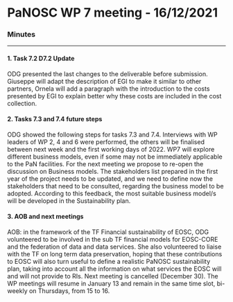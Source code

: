 PaNOSC WP 7 meeting - 16/12/2021
========================================================

### Minutes
------

#### 1. Task 7.2 D7.2 Update
ODG presented the last changes to the deliverable before submission. Giuseppe will adapt the description of EGI to make it similar to other partners, Ornela will  add a paragraph with the introduction to the costs presented by EGI to explain better why these costs are included in the cost collection.

#### 2. Tasks 7.3 and 7.4 future steps
ODG showed the following steps for tasks 7.3 and 7.4. Interviews with WP leaders of WP 2, 4 and 6 were performed, the others will be finalised between next week and the first working days of 2022. WP7 will explore different business models, even if some may not be immediately applicable to the PaN facilities. For the next meeting we propose to re-open the discussion on Business models.
The stakeholders list prepared in the first year of the project needs to be updated, and we need to define now the stakeholders that need to be consulted, regarding the business model to be adopted. According to this feedback, the most suitable business model/s will be developed in the Sustainability plan.

#### 3.  AOB and next meetings
AOB: in the framework of the TF Financial sustainability of EOSC, ODG volunteered to be involved in the sub TF financial models for EOSC-CORE and the federation of data and data services. She also volunteered to liaise with the TF on long term data preservation, hoping that these contributions to EOSC will also turn useful to define a realistic PaNOSC sustainability plan, taking into account all the information on what services the EOSC will and will not provide to RIs.
Next meeting is cancelled (December 30). The WP meetings will resume in January 13 and remain in the same time slot, bi-weekly on Thursdays, from 15 to 16.
